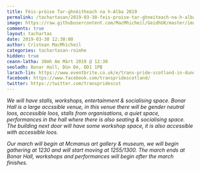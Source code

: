 ```yaml
---
title: Fèis-pròise Tar-ghnèitheach na h-Alba 2019
permalink: /tachartasan/2019-03-30-feis-proise-tar-ghneiteach-na-h-alba-2019/
image: https://raw.githubusercontent.com/MacMhicheil/GeidhUK/master/images/2019-03-30-feis-proise-tar-ghneiteach-na-h-alba-2019.jpg
comments: true
layout: tachartas
date: 2019-03-30 12:30:00
author: Crìstean MacMhìcheil
categories: tachartasan-roimhe
hidden: true
ceann-latha: 30mh Am Màrt 2019 @ 12:30
seoladh: Bonar Hall, Dùn Dè, DD1 1PB
larach-lin: https://www.eventbrite.co.uk/e/trans-pride-scotland-in-dundee-tickets-54539907331
facebook: https://www.facebook.com/transpridescotland/
twitter: https://twitter.com/transpridescot
---
```


_We will have stalls, workshops, entertainment & socialising space. Bonar Hall is a large accssible venue, in this venue there will be gender neutral loos, accessible loos, stalls from organisations, a quiet space, performances in the hall where there is also seating & socialising space. The building next door will have some workshop space, it is also accessible with accessible loos._

<!--more-->

_Our march will begin at Mcmanus art gallery & museum, we will begin gathering at 1230 and will start moving at 1255/1300. The march ends at Bonar Hall, workshops and performances will begin after the march finishes._
